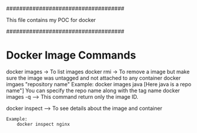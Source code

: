####################################

This file contains my POC for docker


####################################

# Docker Image Commands

docker images  -> To list images
docker rmi -> To remove a image but make sure the image was untagged and not attached to any container
docker imgaes "repository name"
	Example:
	 	docker images java [Here java is a repo name"]
                You can specify the repo name along with the tag name
docker images -q --> This command return only the image ID.

docker inspect --> To see details about the image and container

	Example:
		docker inspect nginx

